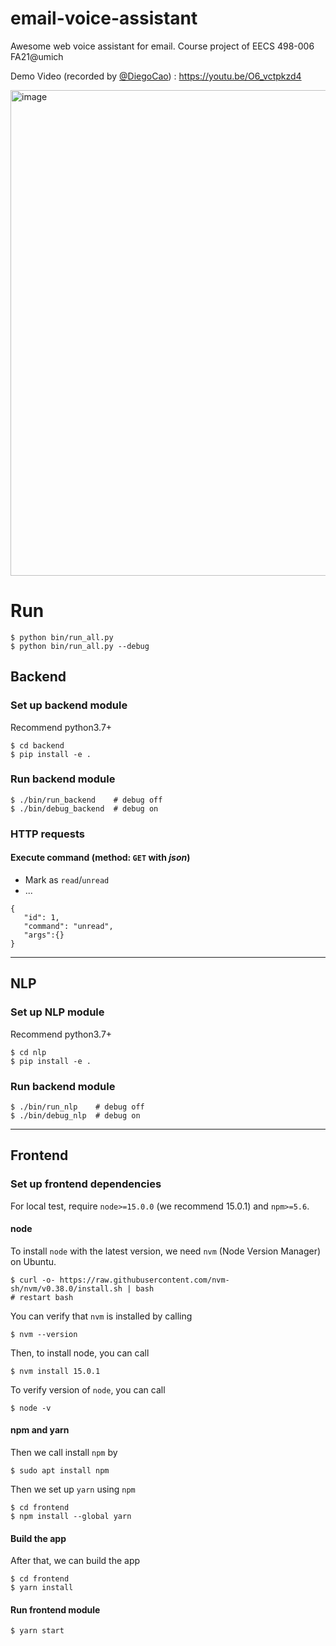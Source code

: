 # email-voice-assistant
Awesome web voice assistant for email. Course project of EECS 498-006 FA21@umich

Demo Video (recorded by [@DiegoCao](https://github.com/DiegoCao)) : https://youtu.be/O6_vctpkzd4

<img width="777" alt="image" src="https://user-images.githubusercontent.com/49838100/144513923-e075a8e6-ab95-4502-b086-1761dc58ad24.png">


# Run
```
$ python bin/run_all.py
$ python bin/run_all.py --debug
```

## Backend
### Set up backend module
Recommend python3.7+
```
$ cd backend
$ pip install -e .
```
### Run backend module
```
$ ./bin/run_backend    # debug off
$ ./bin/debug_backend  # debug on
```
### HTTP requests
#### Execute command (method: `GET` with _json_)
- Mark as `read`/`unread`
- ...

```
{
   "id": 1,
   "command": "unread",
   "args":{}
}

```
---

## NLP
### Set up NLP module
Recommend python3.7+
```
$ cd nlp
$ pip install -e .
```
### Run backend module
```
$ ./bin/run_nlp    # debug off
$ ./bin/debug_nlp  # debug on
```
---

## Frontend
### Set up frontend dependencies
For local test, require `node>=15.0.0` (we recommend 15.0.1) and `npm>=5.6`.

#### node
To install `node` with the latest version, we need `nvm` (Node Version Manager) on Ubuntu.
```
$ curl -o- https://raw.githubusercontent.com/nvm-sh/nvm/v0.38.0/install.sh | bash
# restart bash
```
You can verify that `nvm` is installed by calling
```
$ nvm --version
```
Then, to install node, you can call
```
$ nvm install 15.0.1
```
To verify version of `node`, you can call
```
$ node -v
```

#### npm and yarn
Then we call install `npm` by
```
$ sudo apt install npm
```
Then we set up `yarn` using `npm`
```
$ cd frontend
$ npm install --global yarn
```

#### Build the app
After that, we can build the app
```
$ cd frontend
$ yarn install
```
#### Run frontend module
```
$ yarn start
```
